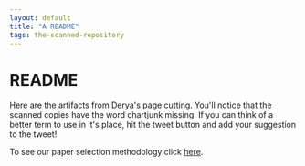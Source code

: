 ```yaml
---
layout: default
title: "A README"
tags: the-scanned-repository
---
```


# README

Here are the artifacts from Derya's page cutting. You'll notice that the scanned copies have the word chartjunk missing. If you can think of a better term to use in it's place, hit the tweet button and add your suggestion to the tweet!

To see our paper selection methodology click [here](https://chartjunk.art/20210721/video-readme).

